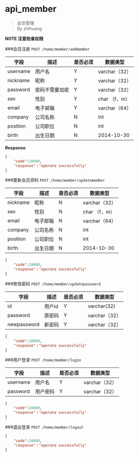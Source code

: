 api_member
===
> 会员管理  
> By zhlhuang

**NOTE 注意检查权限**

###会员注册
`POST /home/member/addmember`

字段  |描述 |  是否必须 |数据类型
------------ | -------------| -------------| -------------
username | 用户名     | Y|varchar（32）
nickname|  昵称      | Y|varchar（32）
password  | 密码不需要加密   | Y|varchar（32）
sex  | 性别 | Y|char （f，m）
email  | 电子邮箱  | Y|varchar（64）
company|公司名称|N|int
position|公司职位|N|int
birth|出生日期|N|2014-10-30


**Response**  

```json
{
    "code":20000,
    "response"："operate successfully"
}
```



###更新会员资料
`POST /home/member/updatemember`

字段  |描述 |  是否必须 |数据类型
------------ | -------------| -------------| -------------
nickname|  昵称      | N|varchar（32）
sex  | 性别 | N|char （f，m）
email  | 电子邮箱  | N|varchar（64）
company|公司名称|N|int
position|公司职位|N|int
birth|出生日期|N|2014-10-30

```json
{
    "code":20000,
    "response"："operate successfully"
}
```


###修改密码
`POST /home/member/updatepassword`  

字段  |描述 |  是否必须 |数据类型
------------ | -------------| -------------| -------------
id|用户id|Y|varchar(32)
password|原密码|Y|varchar（32）
newpassword|新密码|Y|varchar（32）

```json
{
    "code":20000,
    "response"："operate successfully"
}
```


###用户登录
`POST /home/member/login`  
  
字段  |描述 |  是否必须 |数据类型
------------ | -------------| -------------| -------------
username|用户名|Y|varchar（32）
password|用户密码|Y|varchar（32）



```json
{
    "code":20000,
    "response"："operate successfully"
}
```


###退出登录
`POST /home/member/logout`  

```json
{
    "code":20000,
    "response"："operate successfully"
}
```





